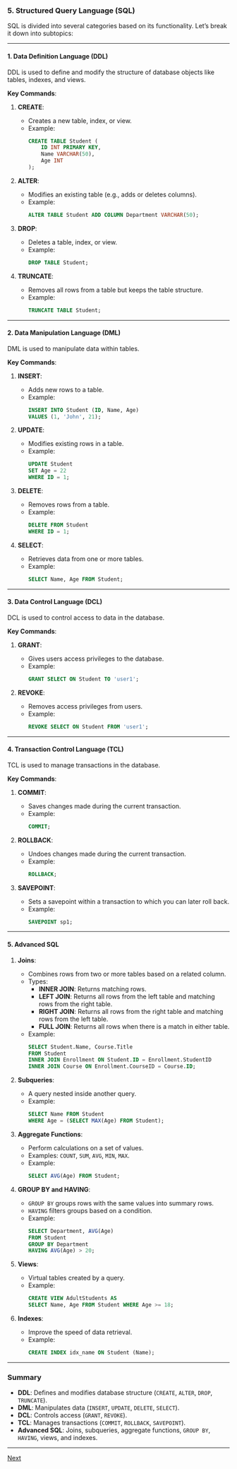### **5. Structured Query Language (SQL)**

SQL is divided into several categories based on its functionality. Let’s break it down into subtopics:

---

#### **1. Data Definition Language (DDL)**
DDL is used to define and modify the structure of database objects like tables, indexes, and views.

**Key Commands**:
1. **CREATE**:
   - Creates a new table, index, or view.
   - Example:
     ```sql
     CREATE TABLE Student (
         ID INT PRIMARY KEY,
         Name VARCHAR(50),
         Age INT
     );
     ```

2. **ALTER**:
   - Modifies an existing table (e.g., adds or deletes columns).
   - Example:
     ```sql
     ALTER TABLE Student ADD COLUMN Department VARCHAR(50);
     ```

3. **DROP**:
   - Deletes a table, index, or view.
   - Example:
     ```sql
     DROP TABLE Student;
     ```

4. **TRUNCATE**:
   - Removes all rows from a table but keeps the table structure.
   - Example:
     ```sql
     TRUNCATE TABLE Student;
     ```

---

#### **2. Data Manipulation Language (DML)**
DML is used to manipulate data within tables.

**Key Commands**:
1. **INSERT**:
   - Adds new rows to a table.
   - Example:
     ```sql
     INSERT INTO Student (ID, Name, Age)
     VALUES (1, 'John', 21);
     ```

2. **UPDATE**:
   - Modifies existing rows in a table.
   - Example:
     ```sql
     UPDATE Student
     SET Age = 22
     WHERE ID = 1;
     ```

3. **DELETE**:
   - Removes rows from a table.
   - Example:
     ```sql
     DELETE FROM Student
     WHERE ID = 1;
     ```

4. **SELECT**:
   - Retrieves data from one or more tables.
   - Example:
     ```sql
     SELECT Name, Age FROM Student;
     ```

---

#### **3. Data Control Language (DCL)**
DCL is used to control access to data in the database.

**Key Commands**:
1. **GRANT**:
   - Gives users access privileges to the database.
   - Example:
     ```sql
     GRANT SELECT ON Student TO 'user1';
     ```

2. **REVOKE**:
   - Removes access privileges from users.
   - Example:
     ```sql
     REVOKE SELECT ON Student FROM 'user1';
     ```

---

#### **4. Transaction Control Language (TCL)**
TCL is used to manage transactions in the database.

**Key Commands**:
1. **COMMIT**:
   - Saves changes made during the current transaction.
   - Example:
     ```sql
     COMMIT;
     ```

2. **ROLLBACK**:
   - Undoes changes made during the current transaction.
   - Example:
     ```sql
     ROLLBACK;
     ```

3. **SAVEPOINT**:
   - Sets a savepoint within a transaction to which you can later roll back.
   - Example:
     ```sql
     SAVEPOINT sp1;
     ```

---

#### **5. Advanced SQL**
1. **Joins**:
   - Combines rows from two or more tables based on a related column.
   - Types:
     - **INNER JOIN**: Returns matching rows.
     - **LEFT JOIN**: Returns all rows from the left table and matching rows from the right table.
     - **RIGHT JOIN**: Returns all rows from the right table and matching rows from the left table.
     - **FULL JOIN**: Returns all rows when there is a match in either table.
   - Example:
     ```sql
     SELECT Student.Name, Course.Title
     FROM Student
     INNER JOIN Enrollment ON Student.ID = Enrollment.StudentID
     INNER JOIN Course ON Enrollment.CourseID = Course.ID;
     ```

2. **Subqueries**:
   - A query nested inside another query.
   - Example:
     ```sql
     SELECT Name FROM Student
     WHERE Age = (SELECT MAX(Age) FROM Student);
     ```

3. **Aggregate Functions**:
   - Perform calculations on a set of values.
   - Examples: `COUNT`, `SUM`, `AVG`, `MIN`, `MAX`.
   - Example:
     ```sql
     SELECT AVG(Age) FROM Student;
     ```

4. **GROUP BY and HAVING**:
   - `GROUP BY` groups rows with the same values into summary rows.
   - `HAVING` filters groups based on a condition.
   - Example:
     ```sql
     SELECT Department, AVG(Age)
     FROM Student
     GROUP BY Department
     HAVING AVG(Age) > 20;
     ```

5. **Views**:
   - Virtual tables created by a query.
   - Example:
     ```sql
     CREATE VIEW AdultStudents AS
     SELECT Name, Age FROM Student WHERE Age >= 18;
     ```

6. **Indexes**:
   - Improve the speed of data retrieval.
   - Example:
     ```sql
     CREATE INDEX idx_name ON Student (Name);
     ```

---

### **Summary**
- **DDL**: Defines and modifies database structure (`CREATE`, `ALTER`, `DROP`, `TRUNCATE`).
- **DML**: Manipulates data (`INSERT`, `UPDATE`, `DELETE`, `SELECT`).
- **DCL**: Controls access (`GRANT`, `REVOKE`).
- **TCL**: Manages transactions (`COMMIT`, `ROLLBACK`, `SAVEPOINT`).
- **Advanced SQL**: Joins, subqueries, aggregate functions, `GROUP BY`, `HAVING`, views, and indexes.

---

[Next](./06DBMS.md)